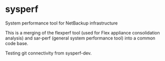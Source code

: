 # sysperf
System performance tool for NetBackup infrastructure

This is a merging of the flexperf tool (used for Flex appliance consolidation analysis) and sar-perf (general system performance tool) into a common code base.

Testing git connectivity from sysperf-dev.
